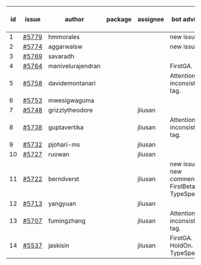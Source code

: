 | id | issue | author | package | assignee | bot advice | created date of issue | target release date | date from target |
| ------ | ------ | ------ | ------ | ------ | ------ | ------ | ------ | :-----: |
| 1 | [#5779](https://github.com/Azure/sdk-release-request/issues/5779) | hmmorales |  |  | new issue. | 12-11 | 12-27 |  |
| 2 | [#5774](https://github.com/Azure/sdk-release-request/issues/5774) | aggarwalsw |  |  | new issue. | 12-11 | 01-24 |  |
| 3 | [#5769](https://github.com/Azure/sdk-release-request/issues/5769) | savaradh |  |  |  | 12-09 | 12-27 |  |
| 4 | [#5764](https://github.com/Azure/sdk-release-request/issues/5764) | manivelurajendran |  |  | FirstGA. | 12-05 | 12-26 |  |
| 5 | [#5758](https://github.com/Azure/sdk-release-request/issues/5758) | davidemontanari |  |  | Attention to inconsistent tag. | 12-02 | 12-27 |  |
| 6 | [#5753](https://github.com/Azure/sdk-release-request/issues/5753) | mwesigwaguma |  |  |  | 12-02 | 12-27 |  |
| 7 | [#5748](https://github.com/Azure/sdk-release-request/issues/5748) | grizzlytheodore |  | jliusan |  | 11-25 | 12-27 |  |
| 8 | [#5738](https://github.com/Azure/sdk-release-request/issues/5738) | guptavertika |  | jliusan | Attention to inconsistent tag. | 11-20 | 12-26 |  |
| 9 | [#5732](https://github.com/Azure/sdk-release-request/issues/5732) | pjohari-ms |  | jliusan |  | 11-18 | 12-27 |  |
| 10 | [#5727](https://github.com/Azure/sdk-release-request/issues/5727) | ruowan |  | jliusan |  | 11-15 | 12-26 |  |
| 11 | [#5722](https://github.com/Azure/sdk-release-request/issues/5722) | berndverst |  | jliusan | new issue. new comment. FirstBeta. TypeSpec. | 11-15 | 12-27 |  |
| 12 | [#5713](https://github.com/Azure/sdk-release-request/issues/5713) | yangyuan |  | jliusan |  | 11-11 | 12-27 |  |
| 13 | [#5707](https://github.com/Azure/sdk-release-request/issues/5707) | fumingzhang |  | jliusan | Attention to inconsistent tag. | 11-11 | 12-26 |  |
| 14 | [#5537](https://github.com/Azure/sdk-release-request/issues/5537) | jaskisin |  | jliusan | FirstGA. HoldOn. TypeSpec. | 09-27 | 01-24 |  |
